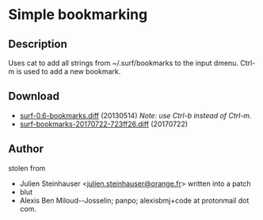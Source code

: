Simple bookmarking
==================

Description
-----------

Uses cat to add all strings from ~/.surf/bookmarks to the input dmenu.
Ctrl-m is used to add a new bookmark.

Download
--------

* [surf-0.6-bookmarks.diff](surf-0.6-bookmarks.diff) (20130514) *Note: use Ctrl-b instead of Ctrl-m.*
* [surf-bookmarks-20170722-723ff26.diff](surf-bookmarks-20170722-723ff26.diff) (20170722)

Author
------
stolen from 
* Julien Steinhauser <[julien.steinhauser@orange.fr](mailto:julien.steinhauser@orange.fr)>
  written into a patch
* blut
* Alexis Ben Miloud--Josselin; panpo; alexisbmj+code at protonmail dot com.
